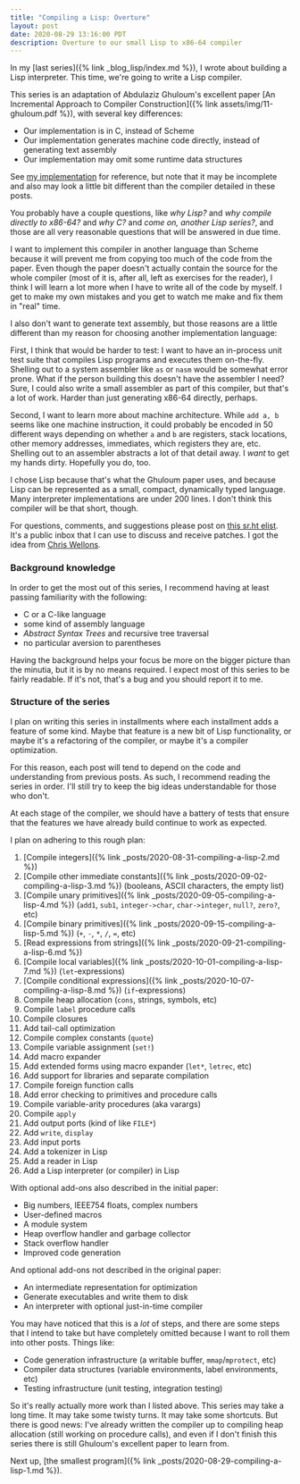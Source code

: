 ```yaml
---
title: "Compiling a Lisp: Overture"
layout: post
date: 2020-08-29 13:16:00 PDT
description: Overture to our small Lisp to x86-64 compiler
---
```


In my [last series]({% link _blog_lisp/index.md %}), I wrote about building a
Lisp interpreter. This time, we're going to write a Lisp compiler.

This series is an adaptation of Abdulaziz Ghuloum's excellent paper [An
Incremental Approach to Compiler Construction]({% link
assets/img/11-ghuloum.pdf %}), with several key differences:

* Our implementation is in C, instead of Scheme
* Our implementation generates machine code directly, instead of generating
  text assembly
* Our implementation may omit some runtime data structures

See [my implementation](https://github.com/tekknolagi/ghuloum) for reference,
but note that it may be incomplete and also may look a little bit different
than the compiler detailed in these posts.

You probably have a couple questions, like *why Lisp?* and *why compile
directly to x86-64?* and *why C?* and *come on, another Lisp series?*, and
those are all very reasonable questions that will be answered in due time.

I want to implement this compiler in another language than Scheme because it
will prevent me from copying too much of the code from the paper. Even though
the paper doesn't actually contain the source for the whole compiler (most of
it is, after all, left as exercises for the reader), I think I will learn a lot
more when I have to write all of the code by myself. I get to make my own
mistakes and you get to watch me make and fix them in "real" time.

I also don't want to generate text assembly, but those reasons are a little
different than my reason for choosing another implementation language:

First, I think that would be harder to test: I want to have an in-process unit
test suite that compiles Lisp programs and executes them on-the-fly. Shelling
out to a system assembler like `as` or `nasm` would be somewhat error prone.
What if the person building this doesn't have the assembler I need? Sure, I
could also write a small assembler as part of this compiler, but that's a lot
of work.  Harder than just generating x86-64 directly, perhaps.

Second, I want to learn more about machine architecture. While `add a, b` seems
like one machine instruction, it could probably be encoded in 50 different ways
depending on whether `a` and `b` are registers, stack locations, other memory
addresses, immediates, which registers they are, etc. Shelling out to an
assembler abstracts a lot of that detail away. I *want* to get my hands dirty.
Hopefully you do, too.

I chose Lisp because that's what the Ghuloum paper uses, and because Lisp can
be represented as a small, compact, dynamically typed language. Many
interpreter implementations are under 200 lines. I don't think this compiler
will be that short, though.

For questions, comments, and suggestions please post on [this sr.ht
elist](https://lists.sr.ht/~max/compiling-lisp). It's a public inbox that I can
use to discuss and receive patches. I got the idea from [Chris
Wellons](https://nullprogram.com/).

### Background knowledge

In order to get the most out of this series, I recommend having at least passing
familiarity with the following:

* C or a C-like language
* some kind of assembly language
* *Abstract Syntax Trees* and recursive tree traversal
* no particular aversion to parentheses

Having the background helps your focus be more on the bigger picture than the
minutia, but it is by no means required. I expect most of this series to be
fairly readable. If it's not, that's a bug and you should report it to me.

### Structure of the series

I plan on writing this series in installments where each installment adds a
feature of some kind. Maybe that feature is a new bit of Lisp functionality, or
maybe it's a refactoring of the compiler, or maybe it's a compiler
optimization.

For this reason, each post will tend to depend on the code and understanding
from previous posts. As such, I recommend reading the series in order. I'll
still try to keep the big ideas understandable for those who don't.

At each stage of the compiler, we should have a battery of tests that ensure
that the features we have already build continue to work as expected.

I plan on adhering to this rough plan:

1. [Compile integers]({% link _posts/2020-08-31-compiling-a-lisp-2.md %})
1. [Compile other immediate constants]({% link _posts/2020-09-02-compiling-a-lisp-3.md %})
   (booleans, ASCII characters, the empty list)
1. [Compile unary primitives]({% link _posts/2020-09-05-compiling-a-lisp-4.md %})
   (`add1`, `sub1`, `integer->char`, `char->integer`, `null?`, `zero?`, etc)
1. [Compile binary primitives]({% link _posts/2020-09-15-compiling-a-lisp-5.md %})
   (`+`, `-`, `*`, `/`, `=`, etc)
1. [Read expressions from strings]({% link _posts/2020-09-21-compiling-a-lisp-6.md %})
1. [Compile local variables]({% link _posts/2020-10-01-compiling-a-lisp-7.md %})
   (`let`-expressions)
1. [Compile conditional expressions]({% link _posts/2020-10-07-compiling-a-lisp-8.md %})
   (`if`-expressions)
1. Compile heap allocation (`cons`, strings, symbols, etc)
1. Compile `label` procedure calls
1. Compile closures
1. Add tail-call optimization
1. Compile complex constants (`quote`)
1. Compile variable assignment (`set!`)
1. Add macro expander
1. Add extended forms using macro expander (`let*`, `letrec`, etc)
1. Add support for libraries and separate compilation
1. Compile foreign function calls
1. Add error checking to primitives and procedure calls
1. Compile variable-arity procedures (aka varargs)
1. Compile `apply`
1. Add output ports (kind of like `FILE*`)
1. Add `write`, `display`
1. Add input ports
1. Add a tokenizer in Lisp
1. Add a reader in Lisp
1. Add a Lisp interpreter (or compiler) in Lisp

With optional add-ons also described in the initial paper:

* Big numbers, IEEE754 floats, complex numbers
* User-defined macros
* A module system
* Heap overflow handler and garbage collector
* Stack overflow handler
* Improved code generation

And optional add-ons not described in the original paper:

* An intermediate representation for optimization
* Generate executables and write them to disk
* An interpreter with optional just-in-time compiler

You may have noticed that this is a *lot* of steps, and there are some steps
that I intend to take but have completely omitted because I want to roll them
into other posts. Things like:

* Code generation infrastructure (a writable buffer, `mmap`/`mprotect`, etc)
* Compiler data structures (variable environments, label environments, etc)
* Testing infrastructure (unit testing, integration testing)

So it's really actually more work than I listed above. This series may take a
long time. It may take some twisty turns. It may take some shortcuts. But there
is good news: I've already written the compiler up to compiling heap allocation
(still working on procedure calls), and even if I don't finish this series
there is still Ghuloum's excellent paper to learn from.

Next up, [the smallest program]({% link
_posts/2020-08-29-compiling-a-lisp-1.md %}).
